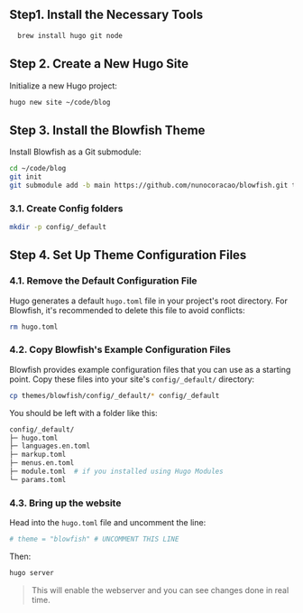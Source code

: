 
## Step1. Install the Necessary Tools

```bash
  brew install hugo git node
```

## Step 2. Create a New Hugo Site

Initialize a new Hugo project:

```bash
hugo new site ~/code/blog
```

## Step 3. Install the Blowfish Theme

Install Blowfish as a Git submodule:

```bash
cd ~/code/blog
git init
git submodule add -b main https://github.com/nunocoracao/blowfish.git themes/blowfish
```

### 3.1. Create Config folders

```bash
mkdir -p config/_default
```

## Step 4. Set Up Theme Configuration Files

### 4.1. Remove the Default Configuration File

Hugo generates a default `hugo.toml` file in your project's root directory. For Blowfish, it's recommended to delete this file to avoid conflicts:

```bash
rm hugo.toml
```

### 4.2. Copy Blowfish's Example Configuration Files

Blowfish provides example configuration files that you can use as a starting point. Copy these files into your site's `config/_default/` directory:

```bash
cp themes/blowfish/config/_default/* config/_default
```

You should be left with a folder like this:

```bash
config/_default/
├─ hugo.toml
├─ languages.en.toml
├─ markup.toml
├─ menus.en.toml
├─ module.toml  # if you installed using Hugo Modules
└─ params.toml
```

### 4.3. Bring up the website

Head into the `hugo.toml` file and uncomment the line:

```yml
# theme = "blowfish" # UNCOMMENT THIS LINE
```

Then:
```bash
hugo server
```
> This will enable the webserver and you can see changes done in real time.
